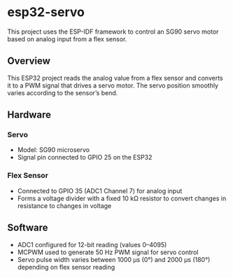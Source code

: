 # esp32-servo
This project uses the ESP-IDF framework to control an SG90 servo motor based on analog input from a flex sensor.

## Overview
This ESP32 project reads the analog value from a flex sensor and converts it to a PWM signal that drives a servo motor. The servo position smoothly varies according to the sensor’s bend.

## Hardware
### Servo
- Model: SG90 microservo
- Signal pin connected to GPIO 25 on the ESP32

### Flex Sensor
- Connected to GPIO 35 (ADC1 Channel 7) for analog input
- Forms a voltage divider with a fixed 10 kΩ resistor to convert changes in resistance to changes in voltage

## Software
- ADC1 configured for 12-bit reading (values 0–4095)
- MCPWM used to generate 50 Hz PWM signal for servo control
- Servo pulse width varies between 1000 μs (0°) and 2000 μs (180°) depending on flex sensor reading
